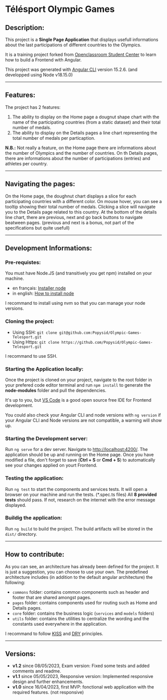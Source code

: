 # Télésport Olympic Games

## Description:

This project is a **Single Page Application** that displays usefull informations about the last participations of different countries to the Olympics.

It is a training project forked from [Openclassroom Student Center](https://github.com/OpenClassrooms-Student-Center/Developpez-le-front-end-en-utilisant-Angular) to learn how to build a Frontend with Angular.

This project was generated with [Angular CLI](https://github.com/angular/angular-cli) version 15.2.6. (and developped using Node v18.15.0)

---

## Features:

The project has 2 features:

1. The ability to display on the Home page a dougnut shape chart with the name of the participating countries (from a static dataset) and their total number of medals.
2. The ability to display on the Details pages a line chart representing the total number of medals per particaption.

**N.B.:** Not really a feature, on the Home page there are informations about the number of Olympics and the number of countries. On th Details pages, there are informations about the number of participations (entries) and athletes per country.

---

## Navigating the pages:

On the Home page, the doughnut chart displays a slice for each participating countries with a different color. On mouse hover, you can see a tooltip showing their total number of medals. Clicking a slice will navigate you to the Details page related to this country. At the bottom of the details line chart, there are previous, next and go back buttons to navigate beatween pages. (previous and next is a bonus, not part of the specifications but quite usefull)

---

## Development Informations:

### Pre-requistes:

You must have Node.JS (and transitively you get npm) installed on your machine.

- en français: [Installer node](https://nodejs.dev/fr/learn/how-to-install-nodejs/)
- in english: [How to install node](https://nodejs.dev/en/learn/how-to-install-nodejs/)

I recommand to install using nvm so that you can manage your node versions.

### Cloning the project:

- Using SSH: `git clone git@github.com:Popysid/Olympic-Games-Telesport.git`
- Using Https: `git clone https://github.com/Popysid/Olympic-Games-Telesport.git`

I recommand to use SSH.

### Starting the Application locally:

Once the project is cloned on your project, navigate to the root folder in your prefered code editor terminal and run `npm install` to generate the **node-modules** folder and pull the dependencies.

It's up to you, but [VS Code](https://code.visualstudio.com/download) is a good open source free IDE for Frontend development.

You could also check your Angular CLI and node versions with `ng version` if your Angular CLI and Node versions are not compatible, a warning will show up.

### Starting the Development server:

Run `ng serve` for a dev server. Navigate to [http://localhost:4200/](http://localhost:4200/). The application should be up and running on the Home page. Once you have modified a file, don't forget to save (**Ctrl + S** or **Cmd + S**) to automatically see your changes applied on yourt Frontend.

### Testing the application:

Run `ng test` to start the components and services tests. It will open a browser on your machine and run the tests. (*.spec.ts files)
All **8 provided tests** should pass. If not, research on the internet with the error message displayed.

### Buildig the application: 

Run `ng build` to build the project. The build artifacts will be stored in the `dist/` directory.

---

## How to contribute:

As you can see, an architecture has already been defined for the project. It is just a suggestion, you can choose to use your own. The predefined architecture includes (in addition to the default angular architecture) the following:

- `commons` folder: contains common components such as header and footer that are shared amongst pages.
- `pages` folder: contains components used for routing such as Home and Details pages.
- `core` folder: contains the business logic (`services` and `models` folders)
- `utils` folder: contains the utilities to centralize the wording and the constants used everywhere in the application.

I recommand to follow [KISS](https://fr.wikipedia.org/wiki/Principe_KISS) and [DRY](https://en.wikipedia.org/wiki/Don%27t_repeat_yourself) principles.

---

## Versions:

- **v1.2** since 08/05/2023, Exam version: Fixed some tests and added comments and readme.
- **v1.1** since 05/05/2023, Responsive version: Implemented responsive design and further enhancements.
- **v1.0** since 16/04/2023, first MVP: fonctional web application with the required features. (not responsive)


